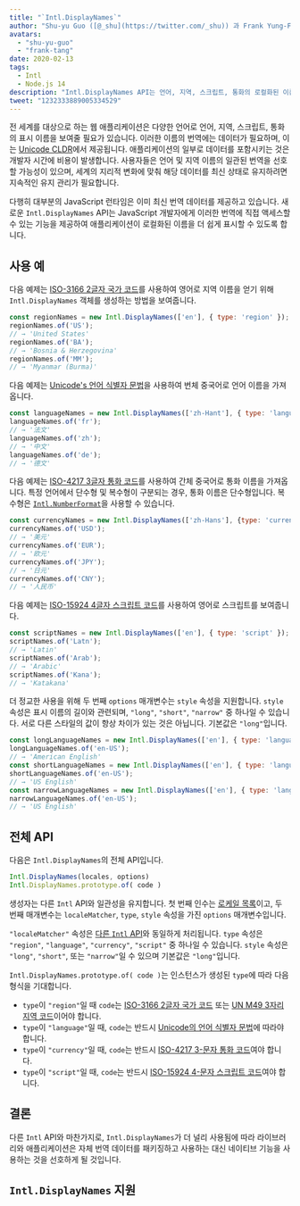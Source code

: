 ```yaml
---
title: "`Intl.DisplayNames`"
author: "Shu-yu Guo ([@_shu](https://twitter.com/_shu)) 과 Frank Yung-Fong Tang"
avatars: 
  - "shu-yu-guo"
  - "frank-tang"
date: 2020-02-13
tags: 
  - Intl
  - Node.js 14
description: "Intl.DisplayNames API는 언어, 지역, 스크립트, 통화의 로컬화된 이름을 제공합니다."
tweet: "1232333889005334529"
---
```

전 세계를 대상으로 하는 웹 애플리케이션은 다양한 언어로 언어, 지역, 스크립트, 통화의 표시 이름을 보여줄 필요가 있습니다. 이러한 이름의 번역에는 데이터가 필요하며, 이는 [Unicode CLDR](http://cldr.unicode.org/translation/)에서 제공됩니다. 애플리케이션의 일부로 데이터를 포함시키는 것은 개발자 시간에 비용이 발생합니다. 사용자들은 언어 및 지역 이름의 일관된 번역을 선호할 가능성이 있으며, 세계의 지리적 변화에 맞춰 해당 데이터를 최신 상태로 유지하려면 지속적인 유지 관리가 필요합니다.

<!--truncate-->
다행히 대부분의 JavaScript 런타임은 이미 최신 번역 데이터를 제공하고 있습니다. 새로운 `Intl.DisplayNames` API는 JavaScript 개발자에게 이러한 번역에 직접 액세스할 수 있는 기능을 제공하여 애플리케이션이 로컬화된 이름을 더 쉽게 표시할 수 있도록 합니다.

## 사용 예

다음 예제는 [ISO-3166 2글자 국가 코드](https://www.iso.org/iso-3166-country-codes.html)를 사용하여 영어로 지역 이름을 얻기 위해 `Intl.DisplayNames` 객체를 생성하는 방법을 보여줍니다.

```js
const regionNames = new Intl.DisplayNames(['en'], { type: 'region' });
regionNames.of('US');
// → 'United States'
regionNames.of('BA');
// → 'Bosnia & Herzegovina'
regionNames.of('MM');
// → 'Myanmar (Burma)'
```

다음 예제는 [Unicode's 언어 식별자 문법](http://unicode.org/reports/tr35/#Unicode_language_identifier)을 사용하여 번체 중국어로 언어 이름을 가져옵니다.

```js
const languageNames = new Intl.DisplayNames(['zh-Hant'], { type: 'language' });
languageNames.of('fr');
// → '法文'
languageNames.of('zh');
// → '中文'
languageNames.of('de');
// → '德文'
```

다음 예제는 [ISO-4217 3글자 통화 코드](https://www.iso.org/iso-4217-currency-codes.html)를 사용하여 간체 중국어로 통화 이름을 가져옵니다. 특정 언어에서 단수형 및 복수형이 구분되는 경우, 통화 이름은 단수형입니다. 복수형은 [`Intl.NumberFormat`](https://v8.dev/features/intl-numberformat)을 사용할 수 있습니다.

```js
const currencyNames = new Intl.DisplayNames(['zh-Hans'], {type: 'currency'});
currencyNames.of('USD');
// → '美元'
currencyNames.of('EUR');
// → '欧元'
currencyNames.of('JPY');
// → '日元'
currencyNames.of('CNY');
// → '人民币'
```

다음 예제는 [ISO-15924 4글자 스크립트 코드](http://unicode.org/iso15924/iso15924-codes.html)를 사용하여 영어로 스크립트를 보여줍니다.

```js
const scriptNames = new Intl.DisplayNames(['en'], { type: 'script' });
scriptNames.of('Latn');
// → 'Latin'
scriptNames.of('Arab');
// → 'Arabic'
scriptNames.of('Kana');
// → 'Katakana'
```

더 정교한 사용을 위해 두 번째 `options` 매개변수는 `style` 속성을 지원합니다. `style` 속성은 표시 이름의 길이와 관련되며, `"long"`, `"short"`, `"narrow"` 중 하나일 수 있습니다. 서로 다른 스타일의 값이 항상 차이가 있는 것은 아닙니다. 기본값은 `"long"`입니다.

```js
const longLanguageNames = new Intl.DisplayNames(['en'], { type: 'language' });
longLanguageNames.of('en-US');
// → 'American English'
const shortLanguageNames = new Intl.DisplayNames(['en'], { type: 'language', style: 'short' });
shortLanguageNames.of('en-US');
// → 'US English'
const narrowLanguageNames = new Intl.DisplayNames(['en'], { type: 'language', style: 'narrow' });
narrowLanguageNames.of('en-US');
// → 'US English'
```

## 전체 API

다음은 `Intl.DisplayNames`의 전체 API입니다.

```js
Intl.DisplayNames(locales, options)
Intl.DisplayNames.prototype.of( code )
```

생성자는 다른 `Intl` API와 일관성을 유지합니다. 첫 번째 인수는 [로케일 목록](https://developer.mozilla.org/en-US/docs/Web/JavaScript/Reference/Global_Objects/Intl#Locale_identification_and_negotiation)이고, 두 번째 매개변수는 `localeMatcher`, `type`, `style` 속성을 가진 `options` 매개변수입니다.

`"localeMatcher"` 속성은 [다른 `Intl` API](https://developer.mozilla.org/en-US/docs/Web/JavaScript/Reference/Global_Objects/Intl#Locale_identification_and_negotiation)와 동일하게 처리됩니다. `type` 속성은 `"region"`, `"language"`, `"currency"`, `"script"` 중 하나일 수 있습니다. `style` 속성은 `"long"`, `"short"`, 또는 `"narrow"`일 수 있으며 기본값은 `"long"`입니다.

`Intl.DisplayNames.prototype.of( code )`는 인스턴스가 생성된 `type`에 따라 다음 형식을 기대합니다.

- `type`이 `"region"`일 때 `code`는 [ISO-3166 2글자 국가 코드](https://www.iso.org/iso-3166-country-codes.html) 또는 [UN M49 3자리 지역 코드](https://unstats.un.org/unsd/methodology/m49/)이어야 합니다.
- `type`이 `"language"`일 때, `code`는 반드시 [Unicode의 언어 식별자 문법](https://unicode.org/reports/tr35/#Unicode_language_identifier)에 따라야 합니다.
- `type`이 `"currency"`일 때, `code`는 반드시 [ISO-4217 3-문자 통화 코드](https://www.iso.org/iso-4217-currency-codes.html)여야 합니다.
- `type`이 `"script"`일 때, `code`는 반드시 [ISO-15924 4-문자 스크립트 코드](https://unicode.org/iso15924/iso15924-codes.html)여야 합니다.

## 결론

다른 `Intl` API와 마찬가지로, `Intl.DisplayNames`가 더 널리 사용됨에 따라 라이브러리와 애플리케이션은 자체 번역 데이터를 패키징하고 사용하는 대신 네이티브 기능을 사용하는 것을 선호하게 될 것입니다.

## `Intl.DisplayNames` 지원

<feature-support chrome="81 /blog/v8-release-81#intl.displaynames"
                 firefox="86 https://developer.mozilla.org/en-US/docs/Mozilla/Firefox/Releases/86#javascript"
                 safari="14 https://bugs.webkit.org/show_bug.cgi?id=209779"
                 nodejs="14 https://medium.com/@nodejs/node-js-version-14-available-now-8170d384567e"
                 babel="no"></feature-support>
